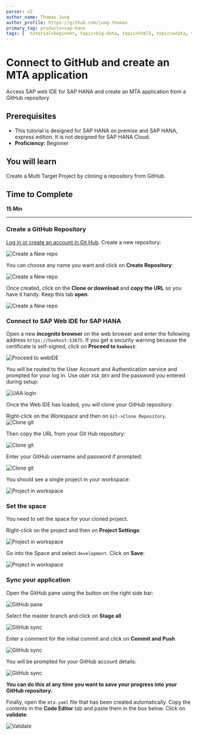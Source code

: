 ```yaml
---
parser: v2
author_name: Thomas Jung
author_profile: https://github.com/jung-thomas
primary_tag: products>sap-hana
tags: [  tutorial>beginner, topic>big-data, topic>html5, topic>odata, topic>sapui5, products>sap-hana, products>sap-hana\,-express-edition ]
---
```


# Connect to GitHub and create an MTA application
<!-- description --> Access SAP web IDE for SAP HANA and create an MTA application from a GitHub repository

## Prerequisites
 - This tutorial is designed for SAP HANA on premise and SAP HANA, express edition. It is not designed for SAP HANA Cloud.
 - **Proficiency:** Beginner

## You will learn  
Create a Multi Target Project by cloning a repository from GitHub.
## Time to Complete
**15 Min**

---

### Create a GitHub Repository


[Log in or create an account in Git Hub](https://github.com/). Create a new repository:

![Create a New repo](1.png)

You can choose any name you want and click on **Create Repository**:

![Create a New repo](2.png)

Once created, click on the **Clone or download** and **copy the URL** so you have it handy. Keep this tab **open**.

![Create a New repo](3.png)


### Connect to SAP Web IDE for SAP HANA


Open a new **incognito browser** on the web browser and enter the following address `https://hxehost:53075`. If you get a security warning because the certificate is self-signed, click on **Proceed to `hxehost`**:

![Proceed to webIDE](proceed.png)

You will be routed to the User Account and Authentication service and prompted for your log in. Use user `XSA_DEV` and the password you entered during setup:

![UAA login](UAA.png)

Once the Web IDE has loaded, you will clone your GitHub repository:

Right-click on the Workspace and then on `Git->Clone Repository`.
![Clone git](4.png)

Then copy the URL from your Git Hub repository:

![Clone git](5.png)

Enter your GitHub username and password if prompted:

![Clone git](6.png)


You should see a single project in your workspace:

![Project in workspace](cloned.png)



### Set the space


You need to set the space for your cloned project.

Right-click on the project and then on **Project Settings**:

![Project in workspace](12.png)

Go into the Space and select `development`. Click on **Save**:

![Project in workspace](13.png)


### Sync your application


Open the GitHub pane using the button on the right side bar:

![GitHub pane](14.png)

Select the master branch and click on **Stage all**

![GitHub sync](15.png)

Enter a comment for the initial commit and click on **Commit and Push**

![GitHub sync](16.png)

You will be prompted for your GitHub account details:

![GitHub sync](popup.png)

**You can do this at any time you want to save your progress into your GitHub repository.**

Finally, open the `mta.yaml` file that has been created automatically. Copy the contents in the **Code Editor** tab and paste them in the box below. Click on **validate**:

![Validate](Code.png)

